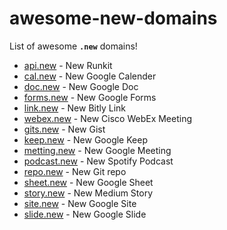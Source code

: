 # awesome-new-domains

List of awesome **`.new`** domains!

- [api.new](api.new) - New Runkit
- [cal.new](cal.new) - New Google Calender
- [doc.new](doc.new) - New Google Doc
- [forms.new](forms.new) - New Google Forms
- [link.new](link.new) - New Bitly Link
- [webex.new](webex.new) - New Cisco WebEx Meeting
- [gits.new](gits.new) - New Gist
- [keep.new](keep.new) - New Google Keep
- [metting.new](metting.new) - New Google Meeting
- [podcast.new](podcast.new) - New Spotify Podcast
- [repo.new](repo.new) - New Git repo
- [sheet.new](sheet.new) - New Google Sheet
- [story.new](story.new) - New Medium Story
- [site.new](site.new) - New Google Site
- [slide.new](slide.new) - New Google Slide




